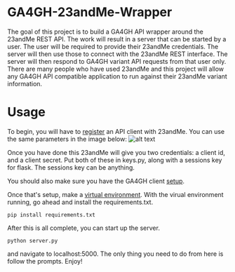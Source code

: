 # GA4GH-23andMe-Wrapper

The goal of this project is to build a GA4GH API wrapper around the 23andMe REST API. The work will result in a server
that can be started by a user. The user will be required to provide their 23andMe credentials.
The server will then use those to connect with the 23andMe REST interface. The server will
then respond to GA4GH variant API requests from that user only. There are many people who
have used 23andMe and this project will allow any GA4GH API compatible application to run
against their 23andMe variant information.

# Usage

To begin, you will have to <a href="https://api.23andme.com/dev/">register</a> an API client with 23andMe. You can use the same parameters in the image below:
![alt text](https://github.com/Kusdhill/GA4GHandMe/blob/master/templates/registration.png "client_registration")

Once you have done this 23andMe will give you two credentials: a client id, and a client secret. Put both of these in keys.py, along with a sessions key for flask. The sessions key can be anything.

You should also make sure you have the GA4GH client <a href="http://ga4gh-reference-implementation.readthedocs.io/en/latest/demo.html">setup</a>.

Once that's setup, make a <a href="http://docs.python-guide.org/en/latest/dev/virtualenvs/">virtual environment</a>. With the virual environment running, go ahead and install the requirements.txt.

```
pip install requirements.txt
```

After this is all complete, you can start up the server.

```
python server.py
```

and navigate to localhost:5000. The only thing you need to do from here is follow the prompts. Enjoy!